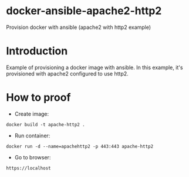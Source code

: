 # docker-ansible-apache2-http2
Provision docker with ansible (apache2 with http2 example)

# Introduction
Example of provisioning a docker image with ansible. In this example, it's provisioned with apache2 configured to use http2.

# How to proof
- Create image:
```
docker build -t apache-http2 .
```

- Run container:
```
docker run -d --name=apachehttp2 -p 443:443 apache-http2
```

- Go to browser:
```
https://localhost
```
